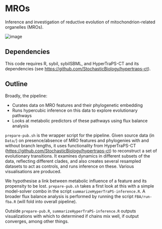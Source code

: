 # MROs

Inference and investigation of reductive evolution of mitochondrion-related organelles (MROs).

![image](https://github.com/user-attachments/assets/37c59f21-8094-4c48-b8a9-2c60a3b6a3a5)

Dependencies
----
This code requires R, sybil, sybilSBML, and HyperTraPS-CT and its dependencies (see https://github.com/StochasticBiology/hypertraps-ct).

Outline
----
Broadly, the pipeline:
* Curates data on MRO features and their phylogenetic embedding
* Runs hypercubic inference on this data to explore evolutionary pathways
* Looks at metabolic predictors of these pathways using flux balance analysis

`prepare-pub.sh` is the wrapper script for the pipeline. Given source data (in `Data/`) on presence/absence of MRO features and phylogenies with and without branch lengths, it uses functionality from HyperTraPS-CT (https://github.com/StochasticBiology/hypertraps-ct) to reconstruct a set of evolutionary transitions. It examines dynamics in different subsets of the data, reflecting different clades, and also creates several resampled datasets to act as controls, and runs inference on these. Various visualisations are produced.

We hypothesise a link between metabolic influence of a feature and its propensity to be lost. `prepare-pub.sh` takes a first look at this with a simple model-solver combo in the script `summarizeHyperTraPS-inference.R`. A broader flux balance analysis is performed by running the script `FBA/run-fba.R` (will fold into overall pipeline). 

Outside `prepare-pub.R`, `summarizeHyperTraPS-inference.R` outputs visualizations with which to determined if chains mix well, if output converges, among other things. 
